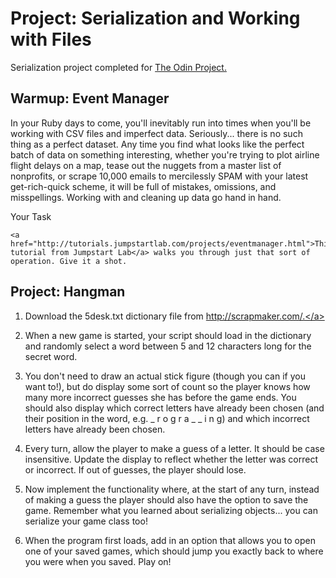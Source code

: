 # Project: Serialization and Working with Files

Serialization project completed for <a href="http://www.theodinproject.com/ruby-programming/file-i-o-and-serialization?ref=lc-pb">The Odin Project.</a>

## Warmup: Event Manager

In your Ruby days to come, you'll inevitably run into times when you'll be working with CSV files and imperfect data. 
Seriously... there is no such thing as a perfect dataset. Any time you find what looks like the perfect batch of data 
on something interesting, whether you're trying to plot airline flight delays on a map, tease out the nuggets from a 
master list of nonprofits, or scrape 10,000 emails to mercilessly SPAM with your latest get-rich-quick scheme, it will 
be full of mistakes, omissions, and misspellings. Working with and cleaning up data go hand in hand.

Your Task

    <a href="http://tutorials.jumpstartlab.com/projects/eventmanager.html">This tutorial from Jumpstart Lab</a> walks you through just that sort of operation. Give it a shot.

## Project: Hangman

1. Download the 5desk.txt dictionary file from <a href="http://scrapmaker.com/view/twelve-dicts/5desk.txt">http://scrapmaker.com/.</a>

2. When a new game is started, your script should load in the dictionary and randomly select a word between 5 and 12 characters long for the secret word.

3. You don't need to draw an actual stick figure (though you can if you want to!), but do display some sort of count so the player knows how many more incorrect guesses she has before the game ends. You should also display which correct letters have already been chosen (and their position in the word, e.g. _ r o g r a _ _ i n g) and which incorrect letters have already been chosen.

4. Every turn, allow the player to make a guess of a letter. It should be case insensitive. Update the display to reflect whether the letter was correct or incorrect. If out of guesses, the player should lose.

5. Now implement the functionality where, at the start of any turn, instead of making a guess the player should also have the option to save the game. Remember what you learned about serializing objects... you can serialize your game class too!

6. When the program first loads, add in an option that allows you to open one of your saved games, which should jump you exactly back to where you were when you saved. Play on!
 